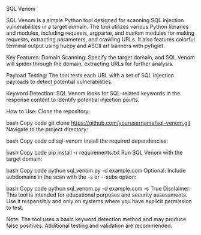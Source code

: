 SQL Venom

SQL Venom is a simple Python tool designed for scanning SQL injection vulnerabilities in a target domain. The tool utilizes various Python libraries and modules, including requests, argparse, and custom modules for making requests, extracting parameters, and crawling URLs. It also features colorful terminal output using huepy and ASCII art banners with pyfiglet.

Key Features:
Domain Scanning: Specify the target domain, and SQL Venom will spider through the domain, extracting URLs for further analysis.

Payload Testing: The tool tests each URL with a set of SQL injection payloads to detect potential vulnerabilities.

Keyword Detection: SQL Venom looks for SQL-related keywords in the response content to identify potential injection points.

How to Use:
Clone the repository:

bash
Copy code
git clone https://github.com/yourusername/sql-venom.git
Navigate to the project directory:

bash
Copy code
cd sql-venom
Install the required dependencies:

bash
Copy code
pip install -r requirements.txt
Run SQL Venom with the target domain:

bash
Copy code
python sql_venom.py -d example.com
Optional: Include subdomains in the scan with the -s or --subs option:

bash
Copy code
python sql_venom.py -d example.com -s True
Disclaimer:
This tool is intended for educational purposes and security assessments. Use it responsibly and only on systems where you have explicit permission to test.

Note: The tool uses a basic keyword detection method and may produce false positives. Additional testing and validation are recommended.


